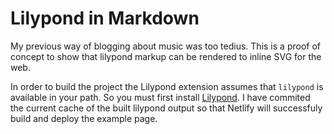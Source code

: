 # Lilypond in Markdown

My previous way of blogging about music was too tedius. This is a proof of concept to show that lilypond markup can be rendered to inline SVG for the web.

In order to build the project the Lilypond extension assumes that `lilypond` is available in your path. So you must first install [Lilypond](http://lilypond.org/download.html). I have commited the current cache of the built lilypond output so that Netlify will successfuly build and deploy the example page.
